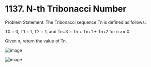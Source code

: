 # 1137. N-th Tribonacci Number

Problem Statement: The Tribonacci sequence Tn is defined as follows: 

T0 = 0, T1 = 1, T2 = 1, and Tn+3 = Tn + Tn+1 + Tn+2 for n >= 0.

Given n, return the value of Tn.

![image](https://github.com/aryanv175/leetcode-daily/assets/91381804/afa9c560-b021-4f01-819f-9a520e1971b3)

![image](https://github.com/aryanv175/leetcode-daily/assets/91381804/ac78e423-bfc6-4e7c-bf15-2cf593a797a0)
